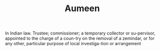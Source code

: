 ---
title: Aumeen
letter: A
permalink: "/definitions/bld-aumeen.html"
body: In Indian law. Trustee; commissioner; a temporary collector or su-pervisor,
  appointed to the charge of a coun-try on the removal of a zemindar, or for any other,
  particular purpose of local investiga-tion or arrangement
published_at: '2018-07-07'
source: Black's Law Dictionary 2nd Ed (1910)
layout: post
---